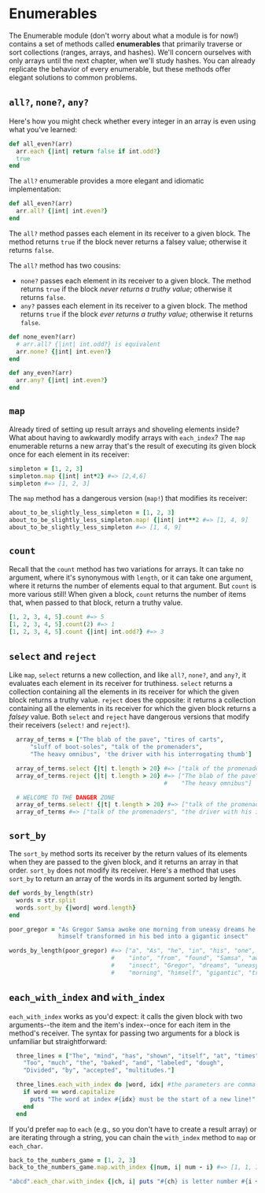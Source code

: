 # Enumerables

The Enumerable module (don't worry about what a module is for now!) contains a
set of methods called **enumerables** that primarily traverse or sort collections
(ranges, arrays, and hashes). We'll concern ourselves with only arrays until the next
chapter, when we'll study hashes. You can already replicate the behavior of
every enumerable, but these methods offer elegant solutions to common problems.


## `all?`, `none?`, `any?`

Here's how you might check whether every integer in an array is even using what
you've learned:

```ruby
def all_even?(arr)
  arr.each {|int| return false if int.odd?}
  true
end
```

The `all?` enumerable provides a more elegant and idiomatic implementation:

```ruby
def all_even?(arr)
  arr.all? {|int| int.even?}
end
```

The `all?` method passes each element in its receiver to a given block. The
method returns `true` if the block never returns a falsey value; otherwise it
returns `false`.

The `all?` method has two cousins:
  * `none?` passes each element in its receiver to a given block. The method returns `true` if the block _never returns a truthy value_; otherwise it returns `false`.
  * `any?` passes each element in its receiver to a given block. The method returns `true` if the block _ever returns a truthy value_; otherwise it returns `false`.

```ruby
def none_even?(arr)
  # arr.all? {|int| int.odd?} is equivalent
  arr.none? {|int| int.even?}
end

def any_even?(arr)
  arr.any? {|int| int.even?}
end
```


## `map`

Already tired of setting up result arrays and shoveling elements inside? What
about having to awkwardly modify arrays with `each_index`? The `map` enumerable
returns a new array that's the result of executing its given block once for each
element in its receiver:

```ruby
simpleton = [1, 2, 3]
simpleton.map {|int| int*2} #=> [2,4,6]
simpleton #=> [1, 2, 3]
```

The `map` method has a dangerous version (`map!`) that modifies its receiver:

```ruby
about_to_be_slightly_less_simpleton = [1, 2, 3]
about_to_be_slightly_less_simpleton.map! {|int| int**2 #=> [1, 4, 9]
about_to_be_slightly_less_simpleton #=> [1, 4, 9]
```


## `count`

Recall that the `count` method has two variations for arrays. It can take no
argument, where it's synonymous with `length`, or it can take one argument,
where it returns the number of elements equal to that argument. But `count` is
more various still! When given a block, `count` returns the number of items
that, when passed to that block, return a truthy value.

```ruby
[1, 2, 3, 4, 5].count #=> 5
[1, 2, 3, 4, 5].count(2) #=> 1
[1, 2, 3, 4, 5].count {|int| int.odd?} #=> 3
```


## `select` and `reject`

Like `map`, `select` returns a new collection, and like `all?`, `none?`, and `any?`,
it evaluates each element in its receiver for truthiness. `select` returns a
collection containing all the elements in its receiver for which the given block
returns a truthy value. `reject` does the opposite: it returns a collection
containing all the elements in its receiver for which the given block returns a
_falsey_ value. Both `select` and `reject` have dangerous versions that modify
their receivers (`select!` and `reject!`).

```ruby
  array_of_terms = ["The blab of the pave", "tires of carts",
      "sluff of boot-soles", "talk of the promenaders",
      "The heavy omnibus", 'the driver with his interrogating thumb']

  array_of_terms.select {|t| t.length > 20} #=> ["talk of the promenaders", "the driver with his interrogating thumb"]
  array_of_terms.reject {|t| t.length > 20} #=> ["The blab of the pave", "tires of carts", "sluff of boot-soles",
                                            #    "The heavy omnibus"]

  # WELCOME TO THE DANGER ZONE
  array_of_terms.select! {|t| t.length > 20} #=> ["talk of the promenaders", "the driver with his interrogating thumb"]
  array_of_terms #=> ["talk of the promenaders", "the driver with his interrogating thumb"]
```


## `sort_by`

The `sort_by` method sorts its receiver by the return values of its elements
when they are passed to the given block, and it returns an array in that order.
`sort_by` does not modify its receiver. Here's a method that uses `sort_by` to
return an array of the words in its argument sorted by length.

```ruby
def words_by_length(str)
  words = str.split
  words.sort_by {|word| word.length}
end

poor_gregor = "As Gregor Samsa awoke one morning from uneasy dreams he found
              himself transformed in his bed into a gigantic insect"

words_by_length(poor_gregor) #=> ["a", "As", "he", "in", "his", "one", "bed",
                             #    "into", "from", "found", "Samsa", "awoke",
                             #    "insect", "Gregor", "dreams", "uneasy",
                             #    "morning", "himself", "gigantic", "transformed"]
```


## `each_with_index` and `with_index`

`each_with_index` works as you'd expect: it calls the given block with two
arguments--the item and the item's index--once for each item in the method's
receiver. The syntax for passing two arguments for a block is unfamiliar but
straightforward:

```ruby
  three_lines = ["The", "mind", "has", "shown", "itself", "at", "times",
    "Too", "much", "the", "baked", "and", "labeled", "dough",
    "Divided", "by", "accepted", "multitudes."]

  three_lines.each_with_index do |word, idx| #the parameters are comma separated and in order
    if word == word.capitalize
      puts "The word at index #{idx} must be the start of a new line!"
    end
  end
```

If you'd prefer `map` to `each` (e.g., so you don't have to create a result array) or are iterating through a string,
you can chain the `with_index` method to `map` or `each_char`.

```ruby
back_to_the_numbers_game = [1, 2, 3]
back_to_the_numbers_game.map.with_index {|num, i| num - i} #=> [1, 1, 1]

"abcd".each_char.with_index {|ch, i| puts "#{ch} is letter number #{i + 1} in the alphabet!"} #=> "abcd" (returns receiver)
```
